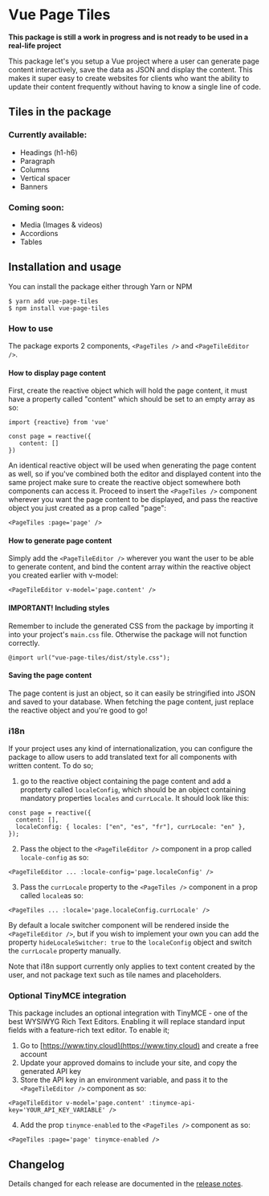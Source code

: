 # Vue Page Tiles

**This package is still a work in progress and is not ready to be used in a real-life project**

This package let's you setup a Vue project where a user can generate page content interactively, save the data as JSON and display the content. This makes it super easy to create websites for clients who want the ability to update their content frequently without having to know a single line of code.

## Tiles in the package

### Currently available:

- Headings (h1-h6)
- Paragraph
- Columns
- Vertical spacer
- Banners

### Coming soon:

- Media (Images & videos)
- Accordions
- Tables

## Installation and usage

You can install the package either through Yarn or NPM

```
$ yarn add vue-page-tiles
$ npm install vue-page-tiles
```

### How to use

The package exports 2 components, `<PageTiles />` and `<PageTileEditor />`.

#### How to display page content

First, create the reactive object which will hold the page content, it must have a property called "content" which should be set to an empty array as so:

```
import {reactive} from 'vue'

const page = reactive({
   content: []
})
```

An identical reactive object will be used when generating the page content as well, so if you've combined both the editor and displayed content into the same project make sure to create the reactive object somewhere both components can access it.
Proceed to insert the `<PageTiles />` component wherever you want the page content to be displayed, and pass the reactive object you just created as a prop called "page":

```
<PageTiles :page='page' />
```

#### How to generate page content

Simply add the `<PageTileEditor />` wherever you want the user to be able to generate content, and bind the content array within the reactive object you created earlier with v-model:

```
<PageTileEditor v-model='page.content' />
```

#### IMPORTANT! Including styles

Remember to include the generated CSS from the package by importing it into your project's `main.css` file. Otherwise the package will not function correctly.

```
@import url("vue-page-tiles/dist/style.css");
```

#### Saving the page content

The page content is just an object, so it can easily be stringified into JSON and saved to your database. When fetching the page content, just replace the reactive object and you're good to go!

### i18n

If your project uses any kind of internationalization, you can configure the package to allow users to add translated text for all components with written content. To do so;
1. go to the reactive object containing the page content and add a propterty called `localeConfig`, which should be an object containing mandatory properties `locales` and `currLocale`. It should look like this:
```
const page = reactive({
  content: [],
  localeConfig: { locales: ["en", "es", "fr"], currLocale: "en" },
});
```
2. Pass the object to the `<PageTileEditor />` component in a prop called `locale-config` as so:
```
<PageTileEditor ... :locale-config='page.localeConfig' />
```
3. Pass the `currLocale` property to the `<PageTiles />` component in a prop called `locale`as so:
```
<PageTiles ... :locale='page.localeConfig.currLocale' />
```

By default a locale switcher component will be rendered inside the `<PageTileEditor />`, but if you wish to implement your own you can add the property `hideLocaleSwitcher: true` to the `localeConfig` object and switch the `currLocale` property manually. 

Note that i18n support currently only applies to text content created by the user, and not package text such as tile names and placeholders.

### Optional TinyMCE integration

This package includes an optional integration with TinyMCE - one of the best WYSIWYG Rich Text Editors. Enabling it will replace standard input fields with a feature-rich text editor. To enable it;

1. Go to [https://www.tiny.cloud](https://www.tiny.cloud) and create a free account
2. Update your approved domains to include your site, and copy the generated API key
3. Store the API key in an environment variable, and pass it to the `<PageTileEditor />` component as so:

```
<PageTileEditor v-model='page.content' :tinymce-api-key='YOUR_API_KEY_VARIABLE' />
```

4. Add the prop `tinymce-enabled` to the `<PageTiles />` component as so:

```
<PageTiles :page='page' tinymce-enabled />
```

## Changelog

Details changed for each release are documented in the [release notes](https://github.com/dsilvaevje99/vue-page-tiles/releases/).
````

